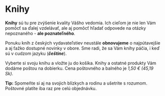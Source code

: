 Knihy
=====

**Knihy** sú tu pre zvýšenie kvality Vášho vedomia. Ich cieľom je nie len Vám
pomôcť sa ďalej vzdelávať, ale aj pomôcť hľadať odpovede na otázky nepoznaného -
**ale poznateľného**.

Ponuku kníh z českých vydavateľstiev neustále **obnovujeme** o najpútavejšie a
aj ťažko dostupné novinky v obore. Sme radi, že sa Vám knihy páčia, i keď sú v
cudzom jazyku (***češtine***).

Vyberte si svoju knihu a vložte ju do košíka. Knihy a ostatné produkty Vám
dodáme poštou na dobierku. Cena poštovného a balného je *1,50 € (45,19 Sk)*.

**Tip:** Spomeňte si aj na svojich blízkych a rodinu a ušetrite s rozumom.
Poštovné platíte iba raz pre celú objednávku.

